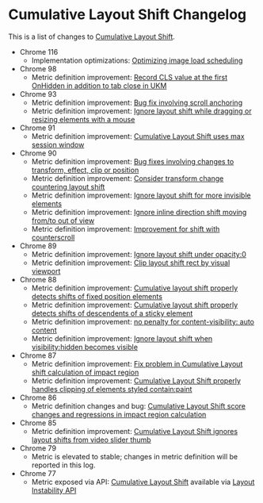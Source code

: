 # Cumulative Layout Shift Changelog

This is a list of changes to [Cumulative Layout Shift](https://web.dev/cls).

* Chrome 116
  * Implementation optimizations: [Optimizing image load scheduling](2023_08_image_loading.md)
* Chrome 98
  * Metric definition improvement: [Record CLS value at the first OnHidden in addition to tab close in UKM](2021_11_cls.md)
* Chrome 93
  * Metric definition improvement: [Bug fix involving scroll anchoring](2021_06_cls_2.md)
  * Metric definition improvement: [Ignore layout shift while dragging or resizing elements with a mouse](2021_06_cls_2.md)
* Chrome 91
  * Metric definition improvement: [Cumulative Layout Shift uses max session window](2021_06_cls.md)
* Chrome 90
  * Metric definition improvement: [Bug fixes involving changes to transform, effect, clip or position](2021_02_cls.md)
  * Metric definition improvement: [Consider transform change countering layout shift](2021_02_cls.md)
  * Metric definition improvement: [Ignore layout shift for more invisible elements](2021_02_cls.md)
  * Metric definition improvement: [Ignore inline direction shift moving from/to out of view](2021_02_cls.md)
  * Metric definition improvement: [Improvement for shift with counterscroll](2021_02_cls.md)
* Chrome 89
  * Metric definition improvement: [Ignore layout shift under opacity:0](2020_12_cls.md)
  * Metric definition improvement: [Clip layout shift rect by visual viewport](2020_12_cls.md)
* Chrome 88
  * Metric definition improvement: [Cumulative layout shift properly detects shifts of fixed position elements](2020_11_cls.md)
  * Metric definition improvement: [Cumulative layout shift properly detects shifts of descendents of a sticky element](2020_11_cls.md)
  * Metric definition improvement: [no penalty for content-visibility: auto content](2020_11_cls.md)
  * Metric definition improvement: [Ignore layout shift when visibility:hidden becomes visible](2020_11_cls.md)
* Chrome 87
  * Metric definition improvement: [Fix problem in Cumulative Layout shift calculation of impact region](2020_10_cls_2.md)
  * Metric definition improvement: [Cumulative Layout Shift properly handles clipping of elements styled contain:paint](2020_10_cls_2.md)
* Chrome 86
  * Metric definition changes and bug: [Cumulative Layout Shift score changes and regressions in impact region calculation](2020_10_cls.md)
* Chrome 85
  * Metric definition improvement: [Cumulative Layout Shift ignores layout shifts from video slider thumb](2020_06_cls.md)
* Chrome 79
  * Metric is elevated to stable; changes in metric definition will be reported in this log.
* Chrome 77
  * Metric exposed via API: [Cumulative Layout Shift](https://web.dev/cls/) available via [Layout Instability API](https://github.com/WICG/layout-instability)
